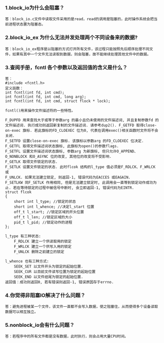 ### 1.block_io为什么会阻塞？
    答：block_io.c文件中读取文件采用的是read，read的调用是阻塞的，此时操作系统会把当前进程状态置为阻塞态。

### 2.block_io_ex 为什么无法并发处理两个不同设备来的数据?
    答：block_io_ex程序是以阻塞的方式打开所有文件，该过程只能按照先后顺序处理不同文件，如果有其中一个文件无法读取到数据，则会阻塞，故不能继续处理其他文件中的数据。

### 3.查阅手册，fcntl 各个参数以及返回值的含义是什么？
    答：
    #include <fcntl.h>
    定义函数：
    int fcntl(int fd, int cmd);
    int fcntl(int fd, int cmd, long arg);
    int fcntl(int fd, int cmd, struct flock * lock);
    
    fcntl()用来操作文件描述符的一些特性。
    
    F_DUPFD 用来查找大于或等于参数arg 的最小且仍未使用的文件描述词, 并且复制参数fd 的文件描述词. 执行成功则返回新复制的文件描述词. 请参考dup2(). F_GETFD 取得close-on-exec 旗标. 若此旗标的FD_CLOEXEC 位为0, 代表在调用exec()相关函数时文件将不会关闭.
    F_SETFD 设置close-on-exec 旗标. 该旗标以参数arg 的FD_CLOEXEC 位决定.
    F_GETFL 取得文件描述词状态旗标, 此旗标为open()的参数flags.
    F_SETFL 设置文件描述词状态旗标, 参数arg 为新旗标, 但只允许O_APPEND、O_NONBLOCK 和O_ASYNC 位的改变, 其他位的改变将不受影响.
    F_GETLK 取得文件锁定的状态.
    F_SETLK 设置文件锁定的状态. 此时flcok 结构的l_type 值必须是F_RDLCK、F_WRLCK 或
    F_UNLCK. 如果无法建立锁定, 则返回-1, 错误代码为EACCES 或EAGAIN.
    F_SETLKW 同F_SETLK 作用相同, 但是无法建立锁定时, 此调用会一直等到锁定动作成功为止. 若在等待锁定的过程中被信号中断时, 会立即返回-1, 错误代码为EINTR.
    struct flcok
    {
        short int l_type; //锁定的状态
        short int l_whence; //决定l_start 位置
        off_t l_start; //锁定区域的开头位置
        off_t l_len; //锁定区域的大小
        pid_t l_pid; //锁定动作的进程
    };
    
    l_type 有三种状态:
        F_RDLCK 建立一个供读取用的锁定
        F_WRLCK 建立一个供写入用的锁定
        F_UNLCK 删除之前建立的锁定
    
    l_whence 也有三种方式:
        SEEK_SET 以文件开头为锁定的起始位置.
        SEEK_CUR 以目前文件读写位置为锁定的起始位置
        SEEK_END 以文件结尾为锁定的起始位置.
    返回值：成功则返回0, 若有错误则返回-1, 错误原因存于errno.

### 4.你觉得非阻塞IO解决了什么问题？
    答：避免进程被某一个文件，该文件一直都不会写入数据，使之阻塞住，从而使得多个设备读取数据可以相互独立。

### 5.nonblock_io会有什么问题？
    答：若程序中的所有文件都是没有数据，此时执行，则会占用大量CPU时间。
